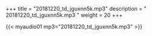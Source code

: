 +++
title = "20181220_td_jguxnn5k.mp3"
description = " 20181220_td_jguxnn5k.mp3 "
weight = 20
+++

{{< myaudio01 mp3="20181220_td_jguxnn5k.mp3" >}}

